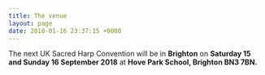 ```yaml
---
title: The venue
layout: page
date: 2018-01-16 23:37:15 +0000
---
```

The next UK Sacred Harp Convention will be in **Brighton** on **Saturday 15 and Sunday 16 September 2018** at **Hove Park School, Brighton BN3 7BN.**  
